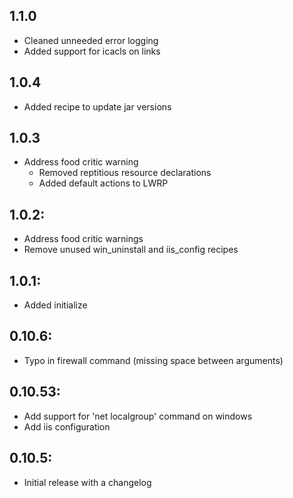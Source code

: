 ## 1.1.0
* Cleaned unneeded error logging
* Added support for icacls on links

## 1.0.4
* Added recipe to update jar versions

## 1.0.3
* Address food critic warning
  * Removed reptitious resource declarations
  * Added default actions to LWRP

## 1.0.2:
* Address food critic warnings
* Remove unused win_uninstall and iis_config recipes

## 1.0.1:
* Added initialize

## 0.10.6:
* Typo in firewall command (missing space between arguments)

## 0.10.53:
* Add support for 'net localgroup' command on windows
* Add iis configuration


## 0.10.5:
* Initial release with a changelog
